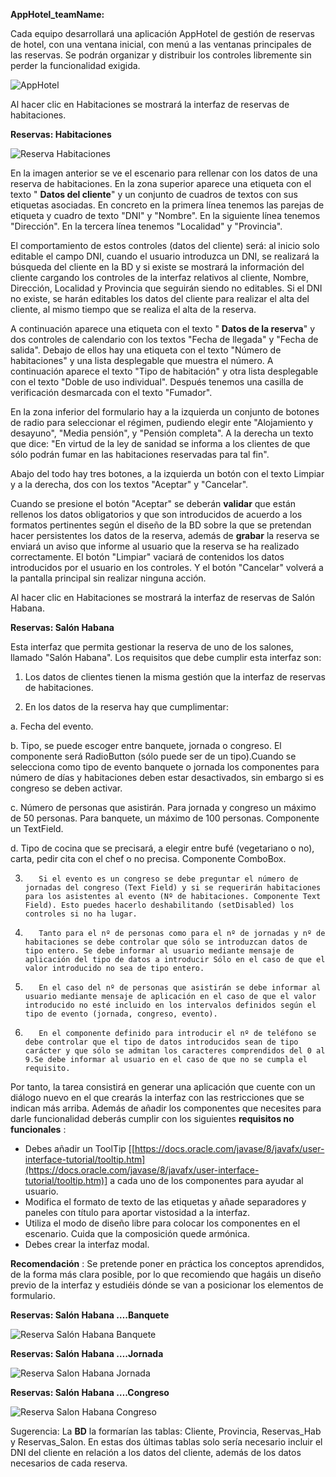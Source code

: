 **AppHotel\_teamName:**

Cada equipo desarrollará una aplicación AppHotel de gestión de reservas de hotel, con una ventana inicial, con menú a las ventanas principales de las reservas. Se podrán organizar y distribuir los controles libremente sin perder la funcionalidad exigida.

 ![AppHotel](AppHotel.jpg)

Al hacer clic en Habitaciones se mostrará la interfaz de reservas de habitaciones.

**Reservas: Habitaciones**

 ![Reserva Habitaciones](ReservaHab.jpg)

En la imagen anterior se ve el escenario para rellenar con los datos de una reserva de habitaciones. En la zona superior aparece una etiqueta con el texto &quot; **Datos del cliente**&quot; y un conjunto de cuadros de textos con sus etiquetas asociadas. En concreto en la primera línea tenemos las parejas de etiqueta y cuadro de texto &quot;DNI&quot; y &quot;Nombre&quot;. En la siguiente línea tenemos &quot;Dirección&quot;. En la tercera línea tenemos &quot;Localidad&quot; y &quot;Provincia&quot;.

El comportamiento de estos controles (datos del cliente) será: al inicio solo editable el campo DNI, cuando el usuario introduzca un DNI, se realizará la búsqueda del cliente en la BD y si existe se mostrará la información del cliente cargando los controles de la interfaz relativos al cliente, Nombre, Dirección, Localidad y Provincia que seguirán siendo no editables. Si el DNI no existe, se harán editables los datos del cliente para realizar el alta del cliente, al mismo tiempo que se realiza el alta de la reserva.

A continuación aparece una etiqueta con el texto &quot; **Datos de la reserva**&quot; y dos controles de calendario con los textos &quot;Fecha de llegada&quot; y &quot;Fecha de salida&quot;. Debajo de ellos hay una etiqueta con el texto &quot;Número de habitaciones&quot; y una lista desplegable que muestra el número. A continuación aparece el texto &quot;Tipo de habitación&quot; y otra lista desplegable con el texto &quot;Doble de uso individual&quot;. Después tenemos una casilla de verificación desmarcada con el texto &quot;Fumador&quot;.

En la zona inferior del formulario hay a la izquierda un conjunto de botones de radio para seleccionar el régimen, pudiendo elegir ente &quot;Alojamiento y desayuno&quot;, &quot;Media pensión&quot;, y &quot;Pensión completa&quot;. A la derecha un texto que dice: &quot;En virtud de la ley de sanidad se informa a los clientes de que sólo podrán fumar en las habitaciones reservadas para tal fin&quot;.

Abajo del todo hay tres botones, a la izquierda un botón con el texto Limpiar y a la derecha, dos con los textos &quot;Aceptar&quot; y &quot;Cancelar&quot;.

Cuando se presione el botón &quot;Aceptar&quot; se deberán **validar** que están rellenos los datos obligatorios y que son introducidos de acuerdo a los formatos pertinentes según el diseño de la BD sobre la que se pretendan hacer persistentes los datos de la reserva, además de **grabar** la reserva se enviará un aviso que informe al usuario que la reserva se ha realizado correctamente. El botón &quot;Limpiar&quot; vaciará de contenidos los datos introducidos por el usuario en los controles. Y el botón &quot;Cancelar&quot; volverá a la pantalla principal sin realizar ninguna acción.

Al hacer clic en Habitaciones se mostrará la interfaz de reservas de Salón Habana.

**Reservas: Salón Habana**

Esta interfaz que permita gestionar la reserva de uno de los salones, llamado &quot;Salón Habana&quot;. Los requisitos que debe cumplir esta interfaz son:

1. Los datos de clientes tienen la misma gestión que la interfaz de reservas de habitaciones.

2. En los datos de la reserva hay que cumplimentar:

a.        Fecha del evento.

b.        Tipo, se puede escoger entre banquete, jornada o congreso. El componente será RadioButton (sólo puede ser de un tipo).Cuando se selecciona como tipo de evento banquete o jornada los componentes para número de días y habitaciones deben estar desactivados, sin embargo si es congreso se deben activar.

c.        Número de personas que asistirán. Para jornada y congreso un máximo de 50 personas. Para banquete, un máximo de 100 personas. Componente un TextField.

d.        Tipo de cocina que se precisará, a elegir entre bufé (vegetariano o no), carta, pedir cita con el chef o no precisa. Componente ComboBox.

3.        Si el evento es un congreso se debe preguntar el número de jornadas del congreso (Text Field) y si se requerirán habitaciones para los asistentes al evento (Nº de habitaciones. Componente Text Field). Esto puedes hacerlo deshabilitando (setDisabled) los controles si no ha lugar.

4.        Tanto para el nº de personas como para el nº de jornadas y nº de habitaciones se debe controlar que sólo se introduzcan datos de tipo entero. Se debe informar al usuario mediante mensaje de aplicación del tipo de datos a introducir Sólo en el caso de que el valor introducido no sea de tipo entero.

5.        En el caso del nº de personas que asistirán se debe informar al usuario mediante mensaje de aplicación en el caso de que el valor introducido no esté incluido en los intervalos definidos según el tipo de evento (jornada, congreso, evento).

6.        En el componente definido para introducir el nº de teléfono se debe controlar que el tipo de datos introducidos sean de tipo carácter y que sólo se admitan los caracteres comprendidos del 0 al 9.Se debe informar al usuario en el caso de que no se cumpla el requisito.

Por tanto, la tarea consistirá en generar una aplicación que cuente con un diálogo nuevo en el que crearás la interfaz con las restricciones que se indican más arriba. Además de añadir los componentes que necesites para darle funcionalidad deberás cumplir con los siguientes **requisitos no funcionales** :

- Debes añadir un ToolTip [[https://docs.oracle.com/javase/8/javafx/user-interface-tutorial/tooltip.htm](https://docs.oracle.com/javase/8/javafx/user-interface-tutorial/tooltip.htm)]  a cada uno de los componentes para ayudar al usuario.
- Modifica el formato de texto de las etiquetas y añade separadores y paneles con título para aportar vistosidad a la interfaz.
- Utiliza el modo de diseño libre para colocar los componentes en el escenario. Cuida que la composición quede armónica.
- Debes crear la interfaz modal.

**Recomendación** : Se pretende poner en práctica los conceptos aprendidos, de la forma más clara posible, por lo que recomiendo que hagáis un diseño previo de la interfaz y estudiéis dónde se van a posicionar los elementos de formulario.

**Reservas: Salón Habana ….Banquete**

 ![Reserva Salón Habana Banquete](ReservaSalon_Banquete.jpg)

**Reservas: Salón Habana ….Jornada**

 ![Reserva Salon Habana Jornada](ReservaSalon_Jornada.jpg)

**Reservas: Salón Habana ….Congreso**

 ![Reserva Salon Habana Congreso](ReservaSalon_Congreso.jpg)

Sugerencia: La **BD** la formarían las tablas: Cliente, Provincia, Reservas\_Hab y Reservas\_Salon. En estas dos últimas tablas solo sería necesario incluir el DNI del cliente en relación a los datos del cliente, además de los datos necesarios de cada reserva.
